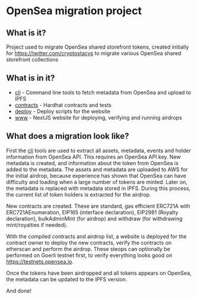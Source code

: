 # OpenSea migration project

## What is it?

Project used to migrate OpenSea shared storefront tokens, created initially for https://twitter.com/cryptostacys to migrate various OpenSea shared storefront collections

## What is in it?

 - [cli](packages/cli) - Command line tools to fetch metadata from OpenSea and upload to IPFS
 - [contracts](packages/contracts) - Hardhat contracts and tests
 - [deploy](packages/deploy) - Deploy scripts for the website
 - [www](packages/www) - NextJS website for deploying, verifying and running airdrops
 
 ## What does a migration look like?
 
First the [cli](packages/cli) tools are used to extract all assets, metadata, events and holder information from OpenSea API. This requires an OpenSea API key. New metadata is created, and information about the token from OpenSea is added to the metadata. The assets and metadata are uploaded to AWS for the initial airdrop, because experience has shown that OpenSea can have difficulty and loading when a large number of tokens are minted. Later on, the metadata is replaced with metadata stored in IPFS. During this process, the current list of token holders is extracted for the airdrop.
 
New contracts are created. These are standard, gas efficient ERC721A with ERC721AEnumeration, EIP165 (interface declaration), EIP2981 (Royalty declaration), bulkAdminMint (for airdrop) and withdraw (for withdrawing mint/royalties if needed).

With the compiled contracts and airdrop list, a website is deployed for the contract owner to deploy the new contracts, verify the contracts on etherscan and perform the airdrop. These steops can optionally be performed on Goerli testnet first, to verify everything looks good on https://testnets.opensea.io.

Once the tokens have been airdropped and all tokens appears on OpenSea, the metadata can be updated to the IPFS version.

And done!  
